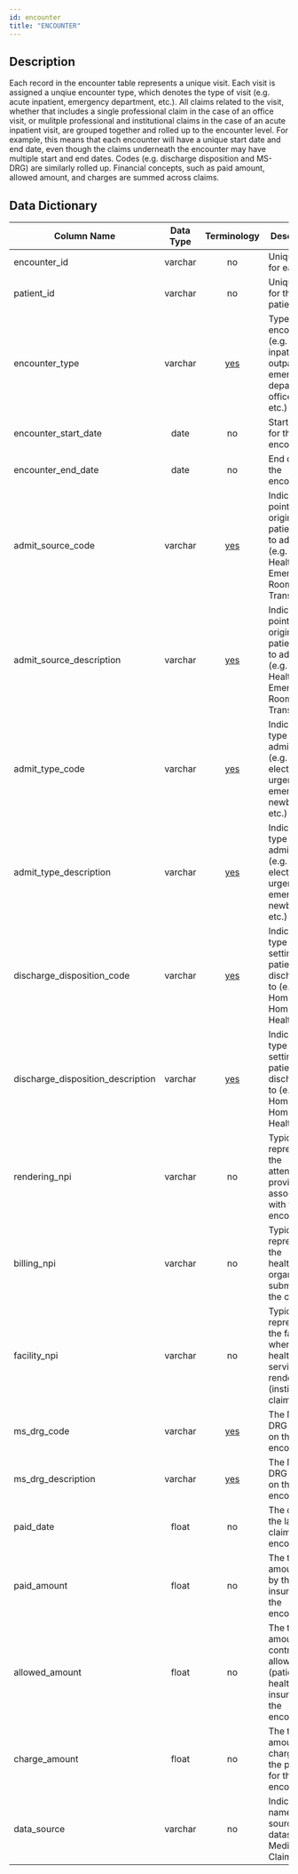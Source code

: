 ```yaml
---
id: encounter
title: "ENCOUNTER"
---
```

## Description
Each record in the encounter table represents a unique visit.  Each visit is assigned a unqiue encounter type, which denotes the type of visit (e.g. acute inpatient, emergency department, etc.).  All claims related to the visit, whether that includes a single professional claim in the case of an office visit, or mulitple professional and institutional claims in the case of an acute inpatient visit, are grouped together and rolled up to the encounter level.  For example, this means that each encounter will have a unique start date and end date, even though the claims underneath the encounter may have multiple start and end dates.  Codes (e.g. discharge disposition and MS-DRG) are similarly rolled up.  Financial concepts, such as paid amount, allowed amount, and charges are summed across claims.

## Data Dictionary
| Column Name | Data Type | Terminology | Description |
|---|:---:|:---:|---|
| encounter_id | varchar | no | Unique ID for each visit |
| patient_id | varchar | no | Unique ID for the patient |
| encounter_type | varchar | [yes](https://github.com/tuva-health/terminology/blob/main/terminology/encounter_type.csv) | Type of encounter (e.g. acute inpatient, outpatient, emergency department, office visit, etc.) |
| encounter_start_date | date |	no | Start date for the encounter |
| encounter_end_date | date | no | End date for the encounter |
| admit_source_code	| varchar |	[yes](https://github.com/tuva-health/terminology/blob/main/terminology/admit_source.csv) | Indicates the point of origin for the patient prior to admission (e.g. Non-Health Care, Emergency Room, Transfer) |
| admit_source_description | varchar | [yes](https://github.com/tuva-health/terminology/blob/main/terminology/admit_source.csv) | Indicates the point of origin for the patient prior to admission (e.g. Non-Health Care, Emergency Room, Transfer) |
| admit_type_code | varchar | [yes](https://github.com/tuva-health/terminology/blob/main/terminology/admit_type.csv) | Indicates the type of admission (e.g. elective, urgent, emergency, newborn, etc.) |
| admit_type_description | varchar | [yes](https://github.com/tuva-health/terminology/blob/main/terminology/admit_type.csv) | Indicates the type of admission (e.g. elective, urgent, emergency, newborn, etc.) |
| discharge_disposition_code | varchar | [yes](https://github.com/tuva-health/terminology/blob/main/terminology/discharge_disposition.csv) | Indicates the type of setting the patient was discharged to (e.g. Home, SNF, Home Health) |
discharge_disposition_description | varchar | [yes](https://github.com/tuva-health/terminology/blob/main/terminology/discharge_disposition.csv) | Indicates the type of setting the patient was discharged to (e.g. Home, SNF, Home Health) |
| rendering_npi | varchar |	no | Typically represents the attending provider NPI associated with the encounter |
| billing_npi | varchar |	no | Typically represents the healthcare organization submitting the claim |
| facility_npi | varchar |	no | Typically represents the facility where the healthcare service was rendered (institutional claims only) |
| ms_drg_code | varchar | [yes](https://github.com/tuva-health/terminology/blob/main/terminology/ms_drg.csv) | The MS-DRG billed on the encounter |
| ms_drg_description | varchar | [yes](https://github.com/tuva-health/terminology/blob/main/terminology/ms_drg.csv) | The MS-DRG billed on the encounter |
| paid_date | float |	no | The date of the last paid claim for the encounter |
| paid_amount | float |	no | The total amount paid by the health insurer for the encounter |
| allowed_amount | float |	no | The total amount contractually allowed (patient plus health insurer) for the encounter |
| charge_amount | float | no | The total amount charged by the provider for the encounter |
| data_source |	varchar | no | Indicates the name of the source dataset (e.g. Medicare Claims) |